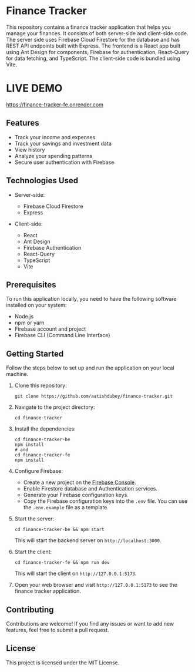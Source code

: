 # Finance Tracker

This repository contains a finance tracker application that helps you manage your finances. It consists of both server-side and client-side code. The server side uses Firebase Cloud Firestore for the database and has REST API endpoints built with Express. The frontend is a React app built using Ant Design for components, Firebase for authentication, React-Query for data fetching, and TypeScript. The client-side code is bundled using Vite.

# LIVE DEMO
https://finance-tracker-fe.onrender.com

## Features

- Track your income and expenses
- Track your savings and investment data
- View history
- Analyze your spending patterns
- Secure user authentication with Firebase

## Technologies Used

- Server-side:
  - Firebase Cloud Firestore
  - Express

- Client-side:
  - React
  - Ant Design
  - Firebase Authentication
  - React-Query
  - TypeScript
  - Vite

## Prerequisites

To run this application locally, you need to have the following software installed on your system:

- Node.js
- npm or yarn
- Firebase account and project
- Firebase CLI (Command Line Interface)

## Getting Started

Follow the steps below to set up and run the application on your local machine.

1. Clone this repository:

   ```shell
   git clone https://github.com/aatishdubey/finance-tracker.git
   ```

2. Navigate to the project directory:

   ```shell
   cd finance-tracker
   ```

3. Install the dependencies:

   ```shell
   cd finance-tracker-be
   npm install
   # and
   cd finance-tracker-fe
   npm install
   ```

4. Configure Firebase:

   - Create a new project on the [Firebase Console](https://console.firebase.google.com/).
   - Enable Firestore database and Authentication services.
   - Generate your Firebase configuration keys.
   - Copy the Firebase configuration keys into the `.env` file. You can use the `.env.example` file as a template.

5. Start the server:

   ```shell
   cd finance-tracker-be && npm start
   ```

   This will start the backend server on `http://localhost:3000`.

6. Start the client:

   ```shell
   cd finance-tracker-fe && npm run dev
   ```

   This will start the client on `http://127.0.0.1:5173`.

8. Open your web browser and visit `http://127.0.0.1:5173` to see the finance tracker application.

## Contributing

Contributions are welcome! If you find any issues or want to add new features, feel free to submit a pull request.

## License

This project is licensed under the MIT License.
